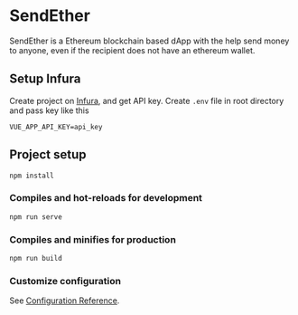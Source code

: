 # SendEther

SendEther is a Ethereum blockchain based dApp with the help send money to anyone, even if the recipient does not have an ethereum wallet.

## Setup Infura
Create project on [Infura](https://infura.io/), and get API key.
Create ```.env``` file in root directory and pass key like this

```
VUE_APP_API_KEY=api_key
```

## Project setup

```
npm install
```

### Compiles and hot-reloads for development
```
npm run serve
```

### Compiles and minifies for production
```
npm run build
```

### Customize configuration
See [Configuration Reference](https://cli.vuejs.org/config/).
